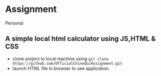 # Assignment
Personal
## A simple local html calculator using JS,HTML & CSS
* clone project to local machine using `git clone https://github.com/OfficialChinedu/Assignment.git`
* launch HTML file in browser to see application.
